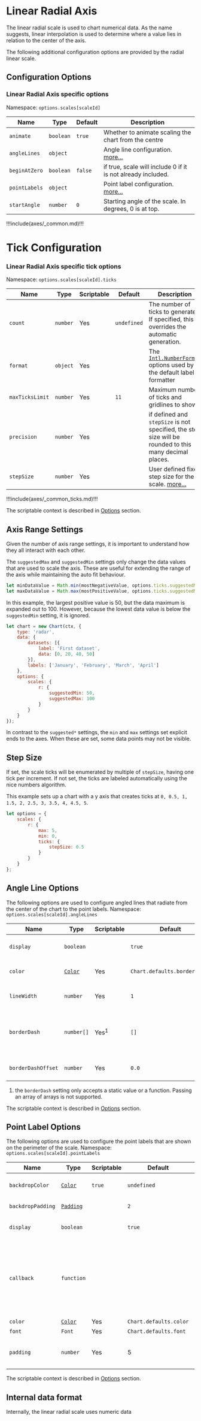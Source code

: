 # Linear Radial Axis

The linear radial scale is used to chart numerical data. As the name suggests, linear interpolation is used to determine where a value lies in relation to the center of the axis.

The following additional configuration options are provided by the radial linear scale.

## Configuration Options

### Linear Radial Axis specific options

Namespace: `options.scales[scaleId]`

| Name | Type | Default | Description
| ---- | ---- | ------- | -----------
| `animate` | `boolean` | `true` | Whether to animate scaling the chart from the centre
| `angleLines` | `object` | | Angle line configuration. [more...](#angle-line-options)
| `beginAtZero` | `boolean` | `false` | if true, scale will include 0 if it is not already included.
| `pointLabels` | `object` | | Point label configuration. [more...](#point-label-options)
| `startAngle` | `number` | `0` | Starting angle of the scale. In degrees, 0 is at top.

!!!include(axes/_common.md)!!!

# Tick Configuration

### Linear Radial Axis specific tick options

Namespace: `options.scales[scaleId].ticks`

| Name | Type | Scriptable | Default | Description
| ---- | ---- | ------- | ------- | -----------
| `count` | `number` | Yes | `undefined` | The number of ticks to generate. If specified, this overrides the automatic generation.
| `format` | `object` | Yes | | The [`Intl.NumberFormat`](https://developer.mozilla.org/en-US/docs/Web/JavaScript/Reference/Global_Objects/Intl/NumberFormat) options used by the default label formatter
| `maxTicksLimit` | `number` | Yes | `11` | Maximum number of ticks and gridlines to show.
| `precision` | `number` | Yes | | if defined and `stepSize` is not specified, the step size will be rounded to this many decimal places.
| `stepSize` | `number` | Yes | | User defined fixed step size for the scale. [more...](#step-size)

!!!include(axes/_common_ticks.md)!!!

The scriptable context is described in [Options](../../general/options.md#tick) section.

## Axis Range Settings

Given the number of axis range settings, it is important to understand how they all interact with each other.

The `suggestedMax` and `suggestedMin` settings only change the data values that are used to scale the axis. These are useful for extending the range of the axis while maintaining the auto fit behaviour.

```javascript
let minDataValue = Math.min(mostNegativeValue, options.ticks.suggestedMin);
let maxDataValue = Math.max(mostPositiveValue, options.ticks.suggestedMax);
```

In this example, the largest positive value is 50, but the data maximum is expanded out to 100. However, because the lowest data value is below the `suggestedMin` setting, it is ignored.

```javascript
let chart = new Chart(ctx, {
    type: 'radar',
    data: {
        datasets: [{
            label: 'First dataset',
            data: [0, 20, 40, 50]
        }],
        labels: ['January', 'February', 'March', 'April']
    },
    options: {
        scales: {
            r: {
                suggestedMin: 50,
                suggestedMax: 100
            }
        }
    }
});
```

In contrast to the `suggested*` settings, the `min` and `max` settings set explicit ends to the axes. When these are set, some data points may not be visible.

## Step Size

If set, the scale ticks will be enumerated by multiple of `stepSize`, having one tick per increment. If not set, the ticks are labeled automatically using the nice numbers algorithm.

This example sets up a chart with a y axis that creates ticks at `0, 0.5, 1, 1.5, 2, 2.5, 3, 3.5, 4, 4.5, 5`.

```javascript
let options = {
    scales: {
        r: {
            max: 5,
            min: 0,
            ticks: {
                stepSize: 0.5
            }
        }
    }
};
```

## Angle Line Options

The following options are used to configure angled lines that radiate from the center of the chart to the point labels.
Namespace: `options.scales[scaleId].angleLines`

| Name | Type | Scriptable | Default | Description
| ---- | ---- | ------- | ------- | -----------
| `display` | `boolean` | | `true` | if true, angle lines are shown.
| `color` | [`Color`](../../general/colors.md) | Yes | `Chart.defaults.borderColor` | Color of angled lines.
| `lineWidth` | `number` | Yes | `1` | Width of angled lines.
| `borderDash` | `number[]` | Yes<sup>1</sup> | `[]` | Length and spacing of dashes on angled lines. See [MDN](https://developer.mozilla.org/en-US/docs/Web/API/CanvasRenderingContext2D/setLineDash).
| `borderDashOffset` | `number` | Yes | `0.0` | Offset for line dashes. See [MDN](https://developer.mozilla.org/en-US/docs/Web/API/CanvasRenderingContext2D/lineDashOffset).

  1. the `borderDash` setting only accepts a static value or a function. Passing an array of arrays is not supported.

The scriptable context is described in [Options](../../general/options.md#scale) section.

## Point Label Options

The following options are used to configure the point labels that are shown on the perimeter of the scale.
Namespace: `options.scales[scaleId].pointLabels`

| Name | Type | Scriptable | Default | Description
| ---- | ---- | ------- | ------- | -----------
| `backdropColor` | [`Color`](../../general/colors.md) | `true` | `undefined` | Background color of the point label.
| `backdropPadding` | [`Padding`](../../general/padding.md) | | `2` | Padding of label backdrop.
| `display` | `boolean` | | `true` | if true, point labels are shown.
| `callback` | `function` | | | Callback function to transform data labels to point labels. The default implementation simply returns the current string.
| `color` | [`Color`](../../general/colors.md) | Yes | `Chart.defaults.color` | Color of label.
| `font` | `Font` | Yes | `Chart.defaults.font` | See [Fonts](../../general/fonts.md)
| `padding` | `number` | Yes | 5 | Padding between chart and point labels.

The scriptable context is described in [Options](../../general/options.md#scale) section.

## Internal data format

Internally, the linear radial scale uses numeric data
